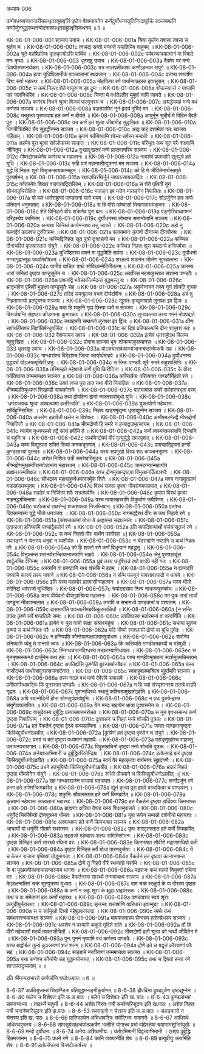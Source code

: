 अध्यायः 006

कर्णवधश्रवणानन्तरीयकधृतराष्ट्रप्रवृत्तिं पृष्टेन वैशम्पायनेन कर्णदुर्योधनस्तुतिनिन्दापूर्वकं सञ्जयम्प्रति कर्णार्जुनयुद्धकथनचोदनारूपधृतराष्ट्रप्रवृत्तिकथनम् ॥ 1 ॥

KK-08-01-006-001  	सञ्जय उवाच ।
KK-08-01-006-001a	श्रिया कुलेन यशसा तपसा च श्रुतेन च ।
KK-08-01-006-001c	त्वामद्य सन्तो मन्यन्ते ययातिमिव नाहुषम् ॥
KK-08-01-006-002a	श्रुते महर्षिप्रतिमः कृतकृत्योऽसि पार्थिव ।
KK-08-01-006-002c	पर्यवस्थापयात्मानं मा विषादे मनः कृथाः ॥
KK-08-01-006-003  	धृतराष्ट्र उवाच ।
KK-08-01-006-003a	दैवमेव परं मन्ये धिक्पौरुषमनर्थकम् ।
KK-08-01-006-003c	यत्र सालप्रतीकाशः कर्णोऽहन्यत संयुगे ॥
KK-08-01-006-004a	हत्वा युधिष्ठिरानीकं पाञ्चालानां रथव्रजान् ।
KK-08-01-006-004c	प्रताप्य शरवर्षेण दिशः सर्वा महारथः ॥
KK-08-01-006-005a	मोहयित्वा रणे पार्थान्वज्रहस्त इवासुरान् ।
KK-08-01-006-005c	स कथं निहतः शेते वायुरुग्ण इव द्रुमः ॥
KK-08-01-006-006a	शोकस्यान्तं न पश्यामि पारं जलनिधेरिव ।
KK-08-01-006-006c	चिन्ता मे वर्धतेऽतीव मुमूर्षा चापि जायते ॥
KK-08-01-006-007a	कर्णस्य निधनं श्रुत्वा विजयं फल्गुनस्य च ।
KK-08-01-006-007c	अश्रद्धेयमहं मन्ये वधं कर्णस्य सञ्जय ॥
KK-08-01-006-008a	वज्रसारमिदं नूनं हृदयं दुर्भिदं मम ।
KK-08-01-006-008c	यच्छ्रुत्वा पुरुषव्याघ्रं हतं कर्णं न दीर्यते ॥
KK-08-01-006-009a	आयुर्नूनं सुदीर्घं मे विहितं दैवतैः पुरा ।
KK-08-01-006-009c	यत्र कर्णं हतं श्रुत्वा जीवामीह सुदुःखितः ॥
KK-08-01-006-010a	धिग्जीवितमिदं चैव सुहृद्धीनस्य सञ्जय ।
KK-08-01-006-010c	अद्य चाहं दशामेतां गतः सञ्जय गर्हिताम् ।
KK-08-01-006-010e 	कृपणं वर्तयिष्यामि शोच्यः सर्वस्य मन्दधीः ॥
KK-08-01-006-011a	अहमेव पुरा भूत्वा सर्वलोकस्य सत्कृतः ।
KK-08-01-006-011c	परिभूतः कथं सूत परैः शक्ष्यामि जीवितुम् ॥
KK-08-01-006-012a	दुःखाद्दुःखतरं मन्ये प्राप्तवानस्मि सञ्जय ।
KK-08-01-006-012c	भीष्मद्रोणवधेनैव कर्णस्य च महात्मनः ॥
KK-08-01-006-013a	नावशेषं प्रपश्यामि सूतपुत्रे हते युधि ।
KK-08-01-006-013c	सहि पारं महानासीत्पुत्राणां मम सञ्जय ॥
KK-08-01-006-014a	युद्धे हि निहतः शूरो विसृजन्सायकान्बहून् ।
KK-08-01-006-014c	को हि मे जीवितेनार्थस्तमृते पुरुषर्षभम् ॥
KK-08-01-006-015a	रथादाधिरथिर्नूनं न्यपतत्सायकार्दितः ।
KK-08-01-006-015c	पर्वतस्येव शिखरं वज्रपाताद्विदारितम् ॥
KK-08-01-006-016a	स शेते पृथिवीं नूनं शोभयन्रुधिरोक्षितः ।
KK-08-01-006-016c	मातङ्ग इव मत्तेन मातङ्गेन निपातितः ॥
KK-08-01-006-017a	यो बलं धार्तराष्ट्राणां पाण्डवानां यतो भयम् ।
KK-08-01-006-017c	सोऽर्जुनेन हतः कर्णः प्रतिमानं धनुष्मताम् ॥
KK-08-01-006-018a	स हि वीरो महेष्वासो मित्राणामभयङ्करः ।
KK-08-01-006-018c	शेते विनिहतो वीरः शक्रेणेव पुरा बलः ॥
KK-08-01-006-019a	पङ्गोरिवाध्वगमनं दरिद्रस्येव कामितम् ।
KK-08-01-006-019c	दुर्योधनस्य लोभश्च समान्येतानि सञ्जय ॥
KK-08-01-006-020a	अन्यथा चिन्तितं कार्यमन्यथा तत्तु जायते ।
KK-08-01-006-020c	अहो नु बलवद्दैवं कालश्च दुरतिक्रमः ॥
KK-08-01-006-021a	पलायमानः कृपणो दीनात्मा दीनपौरुषः ।
KK-08-01-006-021c	कच्चिद्विनिहतः सूत पुत्रो दुःशासनो मम ॥
KK-08-01-006-022a	कच्चिन्न दीनाचरितं कृतवांस्तात संयुगे ।
KK-08-01-006-022c	कच्चिन्न निहतः शूरा यथाऽन्ये क्षत्रियर्षभाः ॥
KK-08-01-006-023a	युधिष्ठिरस्य वचनं मा युद्धमिति सर्वदा ।
KK-08-01-006-023c	दुर्योधनो नाभ्यगृह्णान्मूढः पथ्यमिवौषधम् ॥
KK-08-01-006-024a	शरतल्पे शयानेन भीष्मेण सुमहात्मना ।
KK-08-01-006-024c	पानीयं याचितः पार्थः सोविध्यन्मेदिनीतलम् ॥
KK-08-01-006-025a	जलस्य धारां जनितां दृष्ट्वा पाण्डुसुतेन च ।
KK-08-01-006-025c	अब्रवीत्स महाबाहुस्तात संशाम्य पाण्डवैः ॥
KK-08-01-006-026a	प्रशमाद्वि भवेच्छान्तिर्मदन्तं युद्धमस्तु वः ।
KK-08-01-006-026c	भ्रातृभावेन पृथिवीं भुङ्क्ष्व पाण्डुसुतैः सह ॥
KK-08-01-006-027a	अकुर्वन्वचनं तस्य नूनं शोचति पुत्रकः ।
KK-08-01-006-027c	तदिदं समनुप्राप्त वचनं दीर्घदर्शिनः ॥
KK-08-01-006-028a	अहं तु निहतामात्यो हतपुत्रश्च सञ्जय ।
KK-08-01-006-028c	द्यूततः कृच्छ्रमापन्नो लूनपक्ष इव द्विजः ॥
KK-08-01-006-029a	यथा हि शकुनिं गृह्य छित्त्वा पक्षौ च सञ्जय ।
KK-08-01-006-029c	विसर्जयन्ति संहृष्टाः क्रीडमानाः कुमारकाः ॥
KK-08-01-006-030a	लूनपक्षतया तस्य गमनं नोपपद्यते ।
KK-08-01-006-030c	तथाहमपि सम्प्राप्तो लूनपक्ष इव द्विजः ॥
KK-08-01-006-031a	क्षीणः सर्वार्थहीनश्च निर्ज्ञातिर्बन्धुवर्जितः ।
KK-08-01-006-031c	कां दिशं प्रतिपत्स्यामि दीनः शत्रुवशं गतः ॥
KK-08-01-006-032  	वैशम्पायन उवाच ।
KK-08-01-006-032a	इत्येवं धृतराष्ट्रोऽथ विलप्य बहुदुःखितः ।
KK-08-01-006-032c	प्रोवाच सञ्जयं भूयः शोकव्याकुलमानसः ॥
KK-08-01-006-033  	धृतराष्ट्र उवाच ।
KK-08-01-006-033a	योऽजयत्सर्वकाम्भोजानम्बष्ठान्कैकयैः सह ।
KK-08-01-006-033c	गान्धारांश्च विदेहांश्च जित्वा कार्यार्थमाहवे ॥
KK-08-01-006-034a	दुर्योधनस्य वृद्ध्यर्थं योऽजयत्पृथिवीं प्रभुः ।
KK-08-01-006-034c	स जितः पाण्डवैः शूरैः समरे बाहुशालिभिः ॥
KK-08-01-006-035a	तस्मिन्हते महेष्वासे कर्णे युधि किरीटिना ।
KK-08-01-006-035c	के वीराः पर्यतिष्ठन्त तन्ममाचक्ष्व सञ्जय ॥
KK-08-01-006-036a	कच्चिन्नैकः परित्यक्तः पाण्डवैर्निहतो रणे ।
KK-08-01-006-036c	उक्तं त्वया पुरा तात यथा वीरो निपातितः ॥
KK-08-01-006-037a	भीष्ममप्रतियुध्यन्तं शिखण्डी सायकोत्तमैः ।
KK-08-01-006-037c	पातयामास समरे सर्वशस्त्रभृतां वरम् ॥
KK-08-01-006-038a	तथा द्रौपदिना द्रोणो न्यस्तसर्वायुधो युधि ।
KK-08-01-006-038c	`धर्मराजवचः श्रुत्वा अश्वत्थामा हतस्त्विति' ॥
KK-08-01-006-039a	युक्तयोगो महेष्वासः शरैर्बहुभिराचितः ।
KK-08-01-006-039c	निहतः खड्गमुद्यम्य धृष्टद्युम्नेन सञ्जय ॥
KK-08-01-006-040a	अन्तरेण हतावेतौ छलेन च विशेषतः ।
KK-08-01-006-040c	अश्रौषमहमेतद्वै भीष्मद्रोणौ निपातितौ ॥
KK-08-01-006-041a	भीष्मद्रोणौ हि समरे न हन्याद्वज्रभृत्स्वयम् ।
KK-08-01-006-041c	न्यायेन युध्यन्समरे तद्वै सत्यं ब्रवीमि ते ॥
KK-08-01-006-042a	कर्णं त्वस्यन्तमस्त्राणि दिव्यानि च बहूनि च ।
KK-08-01-006-042c	कथमिन्द्रोपमं वीरं मृत्युर्युद्धे समस्पृशत् ॥
KK-08-01-006-043a	यस्य विद्युत्प्रभां शक्तिं दिव्यां कनकभूषणाम् ।
KK-08-01-006-043c	प्रायच्छद्द्विषतां हन्त्रीं कुण्डलाभ्यां पुरन्दरः ॥
KK-08-01-006-044a	यस्य सर्पमुखो दिव्यः शरः काञ्चनभूषणः ।
KK-08-01-006-044c	अशेत निशितः पत्री समरेष्वरिसूदनः ॥
KK-08-01-006-045a	भीष्मद्रोणमुखान्वीरान्योऽवमत्य महारथान् ।
KK-08-01-006-045c	जामदग्न्यान्महाघोरं ब्राह्ममस्त्रमशिक्षत ॥
KK-08-01-006-046a	यश्च द्रोणमुखान्दृष्ट्वा विमुखानर्दिताञ्शरैः ।
KK-08-01-006-046c	सौभद्रस्य महाबाहुर्व्यधमत्कार्मुकं शितैः ॥
KK-08-01-006-047a	यश्च नागायुतप्राणं वज्ररंहसमच्युतम् ।
KK-08-01-006-047c	विरथं सहसा कृत्वा भीमसेनमपाहसत् ॥
KK-08-01-006-048a	सहदेवं च निर्जित्य शरैः सन्नतपर्वभिः ।
KK-08-01-006-048c	कृपया विरथं कृत्वा नाहनद्धर्मचिन्तया ॥
KK-08-01-006-049a	यश्च मायासहस्राणि विकुर्वाणं जयैषिणम् ।
KK-08-01-006-049c	घटोत्कचं राक्षसेन्द्रं शक्रशक्त्या निजघ्निवान् ॥
KK-08-01-006-050a	एतांश्च दिवसान्यस्य युद्धे भीतो धनञ्जयः ।
KK-08-01-006-050c	नागमद्द्वैरथं वीरः स कथं निहतो रणे ॥
KK-08-01-006-051a	[संशप्तकानां योधा ये आह्वयन्त सदाऽन्यतः ।
KK-08-01-006-051c	एतान्हत्वा हनिष्यामि पश्चाद्वैकर्तनं रणे ॥
KK-08-01-006-052a	इति व्यपदिशन्पार्थो वर्जयन्सूतजं रणे ।
KK-08-01-006-052c	स कथं निहतो वीरः पार्थेन परवीरहा ॥]
KK-08-01-006-053a	रथभङ्गो न चेत्तस्य धनुर्वा न व्यशीर्यत ।
KK-08-01-006-053c	न चेदस्त्राणि नष्टानि स कथं निहतः परैः ॥
KK-08-01-006-054a	को हि शक्तो रणे कर्णं विधुन्वानं महद्धनुः ।
KK-08-01-006-054c	विमुञ्चन्तं शरान्घोरान्दिव्यान्यस्त्राणि चाहवे ।
KK-08-01-006-054e 	जेतुं पुरुषशार्दूलं शार्दूलमिव वेगिनम् ॥
KK-08-01-006-055a	ध्रुवं तस्य धनुश्छिन्नं रथो वाऽपि महीं गतः ।
KK-08-01-006-055c	अस्त्राणि वा प्रनष्टानि यथा शंससि मे हतम् ।
KK-08-01-006-055e 	न ह्यन्यदपि पश्यामि कारणं तस्य नाशने ॥
KK-08-01-006-056a	न हन्मि फल्गुनं यावत्तावत्पादौ न धावये ।
KK-08-01-006-056c	इति यस्य महाघोरं व्रतमासीन्महात्मनः ॥
KK-08-01-006-057a	यस्य भीतो रणेनिद्रां धर्मराजो युधिष्ठिरः ।
KK-08-01-006-057c	त्रयोदशसमा नित्यं नाभजत्पुरुषर्षभः ॥
KK-08-01-006-058a	यस्य वीर्यवतो वीर्यमुपाश्रित्य महात्मनः ।
KK-08-01-006-058c	मम पुत्रः सभां भार्यां पाण्डूनां नीतवान्बलात् ॥
KK-08-01-006-059a	तत्रापि च सभामध्ये पाण्डवानां च पश्यताम् ।
KK-08-01-006-059c	दासभार्येति पाञ्चालीमब्रवीत्कुरुसन्निधौ ॥
KK-08-01-006-060a	[न सन्ति तपयः कृष्णे सर्वे षण्डतिलैः समाः ।
KK-08-01-006-060c	उपतिष्ठस्व भर्तारमन्यं वा वरवर्णिनि ॥
KK-08-01-006-061a	इत्येवं यः पुरा वाचो रूक्षाः संश्रावयन्रुषा ।
KK-08-01-006-061c	सभायां सूतजः कृष्णां स कथं निहतः परैः ॥
KK-08-01-006-062a	यदि भीष्मो रणश्लाघी द्रोणो वा युधि दुर्मदः ।
KK-08-01-006-062c	न हनिष्यति कौन्तेयान्पक्षपातात्सुयोधन ।
KK-08-01-006-062e 	सर्वानेव हनिष्यामि व्येतु ते मानसो ज्वरः ॥
KK-08-01-006-063a	किं करिष्यति गाण्डीवमक्षय्यौ च महेषुधी ।
KK-08-01-006-063c	स्निग्धचन्दनदिग्धस्य मच्छरस्याभिधावतः ।
KK-08-01-006-063ec	स नूनमृषभस्कन्धो ह्यर्जुनेन कथं हतः ॥]
KK-08-01-006-064a	यश्च गाण्डीवमुक्तानां स्पर्शमुग्रमचिन्तयन् ।
KK-08-01-006-064c	अपतिर्ह्यसि कृष्णेति ब्रुवन्पार्थानवैक्षत ॥
KK-08-01-006-065a	यस्य नासीद्भयं पार्थात्सपुत्रात्सजनार्दनात् ।
KK-08-01-006-065c	स्वबाहुबलमाश्रित्य मुहूर्तमपि सञ्जय ॥
KK-08-01-006-066a	तस्य नाऽहं वधं मन्ये देवैरपि सवासवैः ।
KK-08-01-006-066c	प्रतीपमभिधावद्भिः किं पुनस्तात पाण्डवैः ॥
KK-08-01-006-067a	न हि ज्यां संस्पृशानस्य तलत्रे वाऽपि गृह्णतः ।
KK-08-01-006-067c	पुमानाधिरथेः स्थातुं कश्चित्प्रमुखतोऽर्हति ॥
KK-08-01-006-068a	अपि स्यान्मेदिनी हीना सोमसूर्यप्रभांशुभिः ।
KK-08-01-006-068c	न वधः पुरुषेन्द्रस्य संयुगेष्वपलायिनः ॥
KK-08-01-006-069a	येन मन्दः सहायेन भ्रात्रा दुःशासनेन च ।
KK-08-01-006-069c	वासुदेवस्य दुर्बुद्धिः प्रत्याख्यानमरोचत ॥
KK-08-01-006-070a	स नूनं वृषभस्कन्धं कर्णं दृष्ट्वा निपातितम् ।
KK-08-01-006-070c	दुःशासनं च निहतं मन्ये शोचति पुत्रकः ॥
KK-08-01-006-071a	हतं वैकर्तनं दृष्ट्वा द्वैरथे सव्यसाचिना ।
KK-08-01-006-071c	जयतः पाण्डवान्दृष्ट्वा किंस्विद्दुर्योधनोऽब्रवीत् ॥
KK-08-01-006-072a	[दुर्मर्षणं हतं दृष्ट्वा वृषसेनं च संयुगे ।
KK-08-01-006-072c	प्रभग्रं च बलं दृष्ट्वा वध्यमानं महारथैः ॥
KK-08-01-006-073a	पराङ्मुखांश्च राज्ञस्तु पलायनपरायणान् ।
KK-08-01-006-073c	विद्रुतान्रथिनो दृष्ट्वा मन्ये शोचति पुत्रकः ॥
KK-08-01-006-074a	अनेयश्चाभिमानी च दुर्बुद्धिरजितेन्द्रियः ।
KK-08-01-006-074c	हतोत्साहं बलं दृष्ट्वा किंस्विदुर्योधनोऽब्रवीत् ॥
KK-08-01-006-075a	स्वयं वैरं महत्कृत्वा वार्यमाणः सुहृद्गणैः ।
KK-08-01-006-075c	प्रधने हतभूयिष्ठैः किंस्विद्दुर्योधनोऽब्रवीत् ॥
KK-08-01-006-076a	भ्रातरं निहतं दृष्ट्वा भीमसेनेन संयुगे ।
KK-08-01-006-076c	रुधिरे पीयमाने च किंस्विद्द्रुर्योधनोऽब्रवीत् ॥]
KK-08-01-006-077a	सह गान्धारराजेन सभायां यदभाषत ।
KK-08-01-006-077c	कर्णोऽर्जुनं रणे हन्ता हते तस्मिन्किमब्रवीत् ॥
KK-08-01-006-078a	द्यूतं कृत्वा पुरा हृष्ठो वञ्चयित्वा च पाण्डवान् ।
KK-08-01-006-078c	शकुनिः सौबलस्तात हते कर्णे किमब्रवीत् ॥
KK-08-01-006-079a	कृतवर्मा महेष्वासः सात्वतानां महारथः ।
KK-08-01-006-079c	हतं वैकर्तनं दृष्ट्वा हार्दिक्यः किमभाषत ॥
KK-08-01-006-080a	ब्राह्मणाः क्षत्रिया वैश्या यस्य शिक्षामुपासते ।
KK-08-01-006-080c	धनुर्वेदं चिकीर्षन्तो द्रोणपुत्रस्य धीमतः ॥
KK-08-01-006-081a	युवा रूपेण सम्पन्नो दर्शनीयो महायशाः ।
KK-08-01-006-081c	अश्वत्थामा हते कर्णे किमभाषत सञ्जय ॥
KK-08-01-006-082a	आचार्यो यो धनुर्वेदे गौतमो रथसत्तमः ।
KK-08-01-006-082c	कृपः शारद्वतस्तात हते कर्णे किमब्रवीत् ॥
KK-08-01-006-083a	मद्रराजो महेष्वासः शल्यः समितिशोभनः ।
KK-08-01-006-083c	दृष्ट्वा विनिहतं कर्णं सारथ्ये रथिनां वरः ।
KK-08-01-006-083e 	किमभाषत सौवीरो मद्राणामधिपो बली ॥
KK-08-01-006-084a	दृष्ट्वा विनिहतं सर्वे योधा वारणदुर्जयाः ।
KK-08-01-006-084c	ये च केचन राजानः पृथिव्यां योद्धुमागताः ।
KK-08-01-006-084e 	वैकर्तनं हतं दृष्टवा कान्यभाषन्त सञ्जय ॥
KK-08-01-006-085a	द्रोणे तु निहते वीरे रथव्याघ्रे नरर्षभे ।
KK-08-01-006-085c	के वा मुखमनीकानामासन्सञ्जय भागशः ॥
KK-08-01-006-086a	मद्रराजः कथं शल्यो नियुक्तो रथिनां वरः ।
KK-08-01-006-086c	वैकर्तनस्य सारथ्ये तन्ममाचक्ष्व सञ्जय ॥
KK-08-01-006-087a	केऽरक्षन्दक्षिणं चक्रं सूतपुत्रस्य युध्यतः ।
KK-08-01-006-087c	वामं चक्रं ररक्षुर्वा के वा वीरस्य पृष्ठतः ॥
KK-08-01-006-088a	के कर्णं न जहुः शूराः के क्षुद्राः प्राद्रवंस्ततः ।
KK-08-01-006-088c	कथं च वः समेतानां हतः कर्णो महारथः ॥
KK-08-01-006-089a	पाण्डवाश्च स्वयं शूराः प्रत्युदीयुर्महारथाः ।
KK-08-01-006-089c	सृजन्तः शरवर्षाणि वारिधारा इवाम्बुदाः ॥
KK-08-01-006-090a	स च सर्पमुखो दिव्यो महेषुप्रवरस्तदा ।
KK-08-01-006-090c	व्यर्थः कथं समभवत्तन्ममाचक्ष्व सञ्जय ॥
KK-08-01-006-091a	मामकस्यास्य सैन्यस्य हतोत्सेधस्य सञ्जय ।
KK-08-01-006-091c	अवशेषं न पश्यामि ककुदे मृदिते सति ॥
KK-08-01-006-092a	तौ हि वीरौ महेष्वासौ मदर्थे त्यक्तजीवितौ ।
KK-08-01-006-092c	भीष्मद्रोणौ हतौ श्रुत्वा को न्वर्थो जीवितेन मे ॥
KK-08-01-006-093a	पुनः पुनर्न मृष्यामि वधं कर्णस्य पाण्डवैः ।
KK-08-01-006-093c	यस्य बाह्वोर्बलं तुल्यं कुञ्जराणां शतं शतम् ॥
KK-08-01-006-094a	द्रोणे हते च यद्वृत्तं कौरवाणां परैः सह ।
KK-08-01-006-094c	सङ्ग्रामे नरवीराणां तन्ममाचक्ष्व सञ्जय ॥
KK-08-01-006-095a	यथा कर्णश्च कौन्तेयैः सह युद्धमयोजयत् ।
KK-08-01-006-095c	तथा च द्विषतां हन्ता रणे शान्तस्तदुच्यताम् ॥ ॥

इति श्रीमन्महाभारते कर्णपर्वणि षष्ठोऽध्यायः ॥ 6 ॥

8-6-37 अप्रतियुध्यन्तं शिखण्डिना प्रतियुद्धमनङ्गीकुर्वाणम् ॥ 8-6-38 द्रौपदिना द्रुपदपुत्रेण धृष्टद्युम्नेन ॥ 8-6-40 फलेन च विशेषतः इति क.ङ.पाठः । बलेन च विशेषतः इति ख. पाठः ॥ 8-6-43 कुण्डलाभ्यां सकवचाभ्यां । तादर्थ्ये चतुर्थी ॥ 8-6-44 अशेत निहतः पत्री समरेष्वरिसूदनः इति ख.पाठः । अशेत निहतः पत्री चन्दनेष्वरिसूदनः इति झ.पाठः ॥ 8-6-53 रथसङ्गो न चेत्तस्य इति क.ड.पाठः । अहङ्कारो न चेत्तस्य इति ख. पाठः ॥ 8-6-66 प्रातिभठ्येन अभिधावद्भिः सर्वदिग्भ्यः समागतैः ॥ 8-6-67 आधिरथेः अधिरथपुत्रस्य ॥ 8-6-68 सोमसूर्यसाहचर्यात्प्रकर्षेण भातीति योगाच्च प्रभो वह्निस्तेषां त्रयाणामंशुभिर्मयूखैः ॥ 8-6-69 मन्दो दुर्योधनः ॥ 8-6-74 अनेयः अशिक्षणीयः । यतोऽभिमानी विद्वत्त्वाभिमानी । एतएव दुर्बुद्धिः हितमजानन् ॥ 8-6-75 प्रधने रणे ॥ 8-6-84 कानि वाक्यानीति शेषः ॥ 8-6-89 प्रत्युदीयुः कथमिति शेषः ॥ 8-6-91 हतोत्सेधस्य विनष्टोत्कर्षस्य ॥
